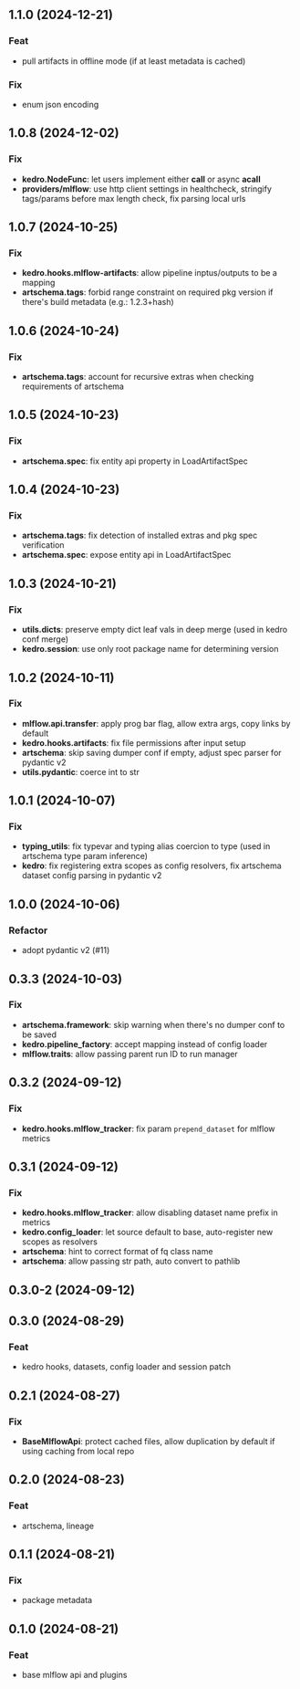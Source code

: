 ## 1.1.0 (2024-12-21)

### Feat

- pull artifacts in offline mode (if at least metadata is cached)

### Fix

- enum json encoding

## 1.0.8 (2024-12-02)

### Fix

- **kedro.NodeFunc**: let users implement either __call__ or async __acall__
- **providers/mlflow**: use http client settings in healthcheck, stringify tags/params before max length check, fix parsing local urls

## 1.0.7 (2024-10-25)

### Fix

- **kedro.hooks.mlflow-artifacts**: allow pipeline inptus/outputs to be a mapping
- **artschema.tags**: forbid range constraint on required pkg version if there's build metadata (e.g.: 1.2.3+hash)

## 1.0.6 (2024-10-24)

### Fix

- **artschema.tags**: account for recursive extras when checking requirements of artschema

## 1.0.5 (2024-10-23)

### Fix

- **artschema.spec**: fix entity api property in LoadArtifactSpec

## 1.0.4 (2024-10-23)

### Fix

- **artschema.tags**: fix detection of installed extras and pkg spec verification
- **artschema.spec**: expose entity api in LoadArtifactSpec

## 1.0.3 (2024-10-21)

### Fix

- **utils.dicts**: preserve empty dict leaf vals in deep merge (used in kedro conf merge)
- **kedro.session**: use only root package name for determining version

## 1.0.2 (2024-10-11)

### Fix

- **mlflow.api.transfer**: apply prog bar flag, allow extra args, copy links by default
- **kedro.hooks.artifacts**: fix file permissions after input setup
- **artschema**: skip saving dumper conf if empty, adjust spec parser for pydantic v2
- **utils.pydantic**: coerce int to str

## 1.0.1 (2024-10-07)

### Fix

- **typing_utils**: fix typevar and typing alias coercion to type (used in artschema type param inference)
- **kedro**: fix registering extra scopes as config resolvers, fix artschema dataset config parsing in pydantic v2

## 1.0.0 (2024-10-06)

### Refactor

- adopt pydantic v2 (#11)

## 0.3.3 (2024-10-03)

### Fix

- **artschema.framework**: skip warning when there's no dumper conf to be saved
- **kedro.pipeline_factory**: accept mapping instead of config loader
- **mlflow.traits**: allow passing parent run ID to run manager

## 0.3.2 (2024-09-12)

### Fix

- **kedro.hooks.mlflow_tracker**: fix param `prepend_dataset` for mlflow metrics

## 0.3.1 (2024-09-12)

### Fix

- **kedro.hooks.mlflow_tracker**: allow disabling dataset name prefix in metrics
- **kedro.config_loader**: let source default to base, auto-register new scopes as resolvers
- **artschema**: hint to correct format of fq class name
- **artschema**: allow passing str path, auto convert to pathlib

## 0.3.0-2 (2024-09-12)

## 0.3.0 (2024-08-29)

### Feat

- kedro hooks, datasets, config loader and session patch

## 0.2.1 (2024-08-27)

### Fix

- **BaseMlflowApi**: protect cached files, allow duplication by default if using caching from local repo

## 0.2.0 (2024-08-23)

### Feat

- artschema, lineage

## 0.1.1 (2024-08-21)

### Fix

- package metadata

## 0.1.0 (2024-08-21)

### Feat

- base mlflow api and plugins
